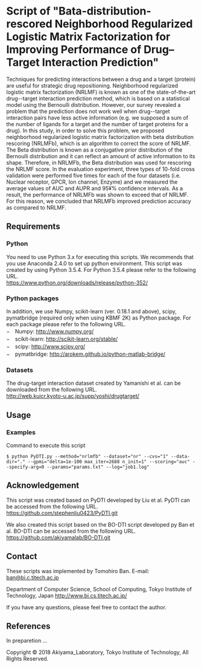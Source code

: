 # Script of "Bata-distribution-rescored Neighborhood Regularized Logistic Matrix Factorization for Improving Performance of Drug–Target Interaction Prediction"

Techniques for predicting interactions between a drug and a target (protein) are useful for strategic drug repositioning. Neighborhood regularized logistic matrix factorization (NRLMF) is known as one of the state-of-the-art drug--target interaction prediction method, which is based on a statistical model using the Bernoulli distribution. However, our survey revealed a problem that the prediction does not work well when drug--target interaction pairs have less active information (e.g. we supposed a sum of the number of ligands for a target and the number of target proteins for a drug). In this study, in order to solve this problem, we proposed neighborhood regularized logistic matrix factorization with beta distribution rescoring (NRLMFb), which is an algorithm to correct the score of NRLMF. The Beta distribution is known as a conjugative prior distribution of the Bernoulli distribution and it can reflect an amount of active information to its shape. Therefore, in NRLMFb, the Beta distribution was used for rescoring the NRLMF score. In the evaluation experiment, three types of 10-fold cross validation were performed five times for each of the four datasets (i.e. Nuclear receptor, GPCR, Ion channel, Enzyme) and we measured the average values of AUC and AUPR and 95¥% confidence intervals. As a result, the performance of NRLMFb was shown to exceed that of NRLMF. For this reason, we concluded that NRLMFb improved prediction accuracy as compared to NRLMF.

Requirements
------------
### Python
You need to use Python 3.x for executing this scripts. We recommends that you use Anaconda 2.4.0 to set up python environment. This script was created by using Python 3.5.4. For Python 3.5.4 please refer to the following URL.<br>
https://www.python.org/downloads/release/python-352/<br>

### Python packages
In addition, we use Numpy, scikit-learn (ver. 0.18.1 and above), scipy, pymatbridge (required only when using KBMF 2K) as Python package. For each package please refer to the following URL.<br>
−　Numpy: http://www.numpy.org/<br>
−　scikit-learn: http://scikit-learn.org/stable/<br>
−　scipy: http://www.scipy.org/<br>
−　pymatbridge: http://arokem.github.io/python-matlab-bridge/<br>

### Datasets
The drug-target interaction dataset created by Yamanishi et al. can be downloaded from the following URL.<br>
http://web.kuicr.kyoto-u.ac.jp/supp/yoshi/drugtarget/<br>

Usage
-----

### Examples
Command to execute this script
```shell
$ python PyDTI.py --method="nrlmfb" --dataset="nr" --cvs="1" --data-dir="." --gpmi="delta=1e-100 max_iter=2688 n_init=1" --scoring="auc" --specify-arg=0 --params="params.txt" --log="job1.log"
```


Acknowledgement
---------------
This script was created based on PyDTI developed by Liu et al. PyDTI can be accessed from the following URL. https://github.com/stephenliu0423/PyDTI.git

We also created this script based on the BO-DTI script developed py Ban et al. BO-DTI can be accessed from the following URL. https://github.com/akiyamalab/BO-DTI.git

Contact
-------
These scripts was implemented by Tomohiro Ban.
E-mail: ban@bi.c.titech.ac.jp

Department of Computer Science, School of Computing, Tokyo Institute of Technology, Japan
http://www.bi.cs.titech.ac.jp/

If you have any questions, please feel free to contact the author.

References
----------
In preparetion ...

Copyright © 2018 Akiyama_Laboratory, Tokyo Institute of Technology, All Rights Reserved.

